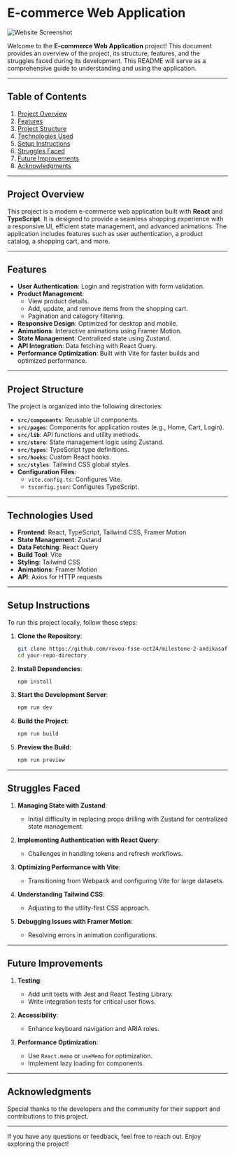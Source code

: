 # E-commerce Web Application

![Website Screenshot](insert-your-image-link-here)

Welcome to the **E-commerce Web Application** project! This document provides an overview of the project, its structure, features, and the struggles faced during its development. This README will serve as a comprehensive guide to understanding and using the application.

---

## **Table of Contents**

1. [Project Overview](#project-overview)
2. [Features](#features)
3. [Project Structure](#project-structure)
4. [Technologies Used](#technologies-used)
5. [Setup Instructions](#setup-instructions)
6. [Struggles Faced](#struggles-faced)
7. [Future Improvements](#future-improvements)
8. [Acknowledgments](#acknowledgments)

---

## **Project Overview**

This project is a modern e-commerce web application built with **React** and **TypeScript**. It is designed to provide a seamless shopping experience with a responsive UI, efficient state management, and advanced animations. The application includes features such as user authentication, a product catalog, a shopping cart, and more.

---

## **Features**

- **User Authentication**: Login and registration with form validation.
- **Product Management**:
  - View product details.
  - Add, update, and remove items from the shopping cart.
  - Pagination and category filtering.
- **Responsive Design**: Optimized for desktop and mobile.
- **Animations**: Interactive animations using Framer Motion.
- **State Management**: Centralized state using Zustand.
- **API Integration**: Data fetching with React Query.
- **Performance Optimization**: Built with Vite for faster builds and optimized performance.

---

## **Project Structure**

The project is organized into the following directories:

- **`src/components`**: Reusable UI components.
- **`src/pages`**: Components for application routes (e.g., Home, Cart, Login).
- **`src/lib`**: API functions and utility methods.
- **`src/store`**: State management logic using Zustand.
- **`src/types`**: TypeScript type definitions.
- **`src/hooks`**: Custom React hooks.
- **`src/styles`**: Tailwind CSS global styles.
- **Configuration Files**:
  - `vite.config.ts`: Configures Vite.
  - `tsconfig.json`: Configures TypeScript.

---

## **Technologies Used**

- **Frontend**: React, TypeScript, Tailwind CSS, Framer Motion
- **State Management**: Zustand
- **Data Fetching**: React Query
- **Build Tool**: Vite
- **Styling**: Tailwind CSS
- **Animations**: Framer Motion
- **API**: Axios for HTTP requests

---

## **Setup Instructions**

To run this project locally, follow these steps:

1. **Clone the Repository**:

   ```bash
   git clone https://github.com/revou-fsse-oct24/milestone-2-andikasafri.git
   cd your-repo-directory
   ```

2. **Install Dependencies**:

   ```bash
   npm install
   ```

3. **Start the Development Server**:

   ```bash
   npm run dev
   ```

4. **Build the Project**:

   ```bash
   npm run build
   ```

5. **Preview the Build**:
   ```bash
   npm run preview
   ```

---

## **Struggles Faced**

1. **Managing State with Zustand**:

   - Initial difficulty in replacing props drilling with Zustand for centralized state management.

2. **Implementing Authentication with React Query**:

   - Challenges in handling tokens and refresh workflows.

3. **Optimizing Performance with Vite**:

   - Transitioning from Webpack and configuring Vite for large datasets.

4. **Understanding Tailwind CSS**:

   - Adjusting to the utility-first CSS approach.

5. **Debugging Issues with Framer Motion**:
   - Resolving errors in animation configurations.

---

## **Future Improvements**

1. **Testing**:

   - Add unit tests with Jest and React Testing Library.
   - Write integration tests for critical user flows.

2. **Accessibility**:

   - Enhance keyboard navigation and ARIA roles.

3. **Performance Optimization**:
   - Use `React.memo` or `useMemo` for optimization.
   - Implement lazy loading for components.

---

## **Acknowledgments**

Special thanks to the developers and the community for their support and contributions to this project.

---

If you have any questions or feedback, feel free to reach out. Enjoy exploring the project!
